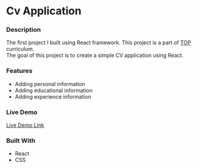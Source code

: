 # Cv Application

###  Description
The first project I built using React framework. This project is a part of [TOP](https://www.theodinproject.com/) curriculum. <br/>The goal of this project is to create a simple CV application using React.

###  Features
* Adding personal information 
* Adding educational information
* Adding experience information 

###  Live Demo

[Live Demo Link](https://nmcev.netlify.app/)

###  Built With
* React
* CSS 
